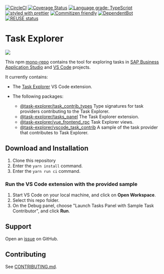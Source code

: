 [![CircleCI](https://circleci.com/gh/SAP/task-explorer.svg?style=svg)](https://circleci.com/gh/SAP/task-explorer)
[![Coverage Status](https://coveralls.io/repos/github/SAP/task-explore/badge.svg?branch=master)](https://coveralls.io/github/SAP/task-explorer?branch=master)
[![Language grade: TypeScript](https://img.shields.io/lgtm/grade/javascript/g/SAP/task-explorer.svg?logo=lgtm&logoWidth=18)](https://lgtm.com/projects/g/SAP/task-explorer/context:javascript)
[![styled with prettier](https://img.shields.io/badge/styled_with-prettier-ff69b4.svg)](https://github.com/prettier/prettier)
[![Commitizen friendly](https://img.shields.io/badge/commitizen-friendly-brightgreen.svg)](http://commitizen.github.io/cz-cli/)
[![DependentBot](https://api.dependabot.com/badges/status?host=github&repo=SAP/task-explorer)](https://dependabot.com/)
[![REUSE status](https://api.reuse.software/badge/github.com/SAP/task-explorer)](https://api.reuse.software/info/github.com/SAP/task-explorer)

# Task Explorer

![](screenshot.png)

This npm [mono-repo][mono-repo] contains the tool for exploring tasks in [SAP Business Application Studio][SAP BAS] and [VS Code][VSCode] projects.

It currently contains:

- The [Task Explorer](./packages/tasks_panel) VS Code extension.

- The following packages:

   - [@task-explorer/task_contrib_types](./packages/task_contrib_types) Type signatures for task providers contributing to the Task Explorer.
   - [@task-explorer/tasks_panel](./packages/tasks_panel) The Task Explorer extension.
   - [@task-explorer/vue_frontend_rpc](./packages/vue_frontend_rpc) Task Explorer views.
   - [@task-explorer/vscode_task_contrib](./packages/vscode_task_contrib) A sample of the task provider that contributes to Task Explorer.

## Download and Installation

1. Clone this repository
2. Enter the `yarn install` command.
3. Enter the `yarn run ci` command.

### Run the VS Code extension with the provided sample
1. Start VS Code on your local machine, and click on **Open Workspace**.
2. Select this repo folder.
3. On the Debug panel, choose "Launch Tasks Panel with Sample Task Contributor", and click **Run**.

## Support

Open an [issue](https://github.com/SAP/task-explorer/issues) on GitHub.

## Contributing

See [CONTRIBUTING.md](./CONTRIBUTING.md).

[mono-repo]: https://github.com/babel/babel/blob/master/doc/design/monorepo.md
[SAP BAS]: https://help.sap.com/viewer/product/SAP%20Business%20Application%20Studio/Cloud/en-USl
[VSCode]: https://code.visualstudio.com/


